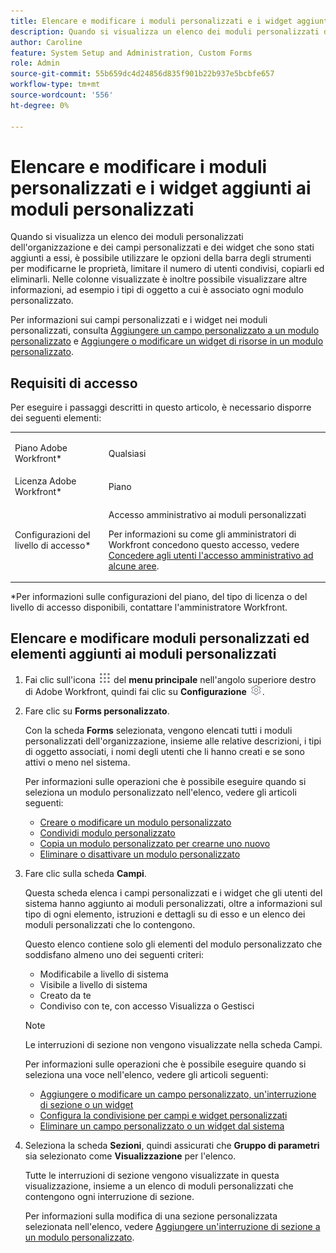 ```yaml
---
title: Elencare e modificare i moduli personalizzati e i widget aggiunti ai moduli personalizzati
description: Quando si visualizza un elenco dei moduli personalizzati dell'organizzazione e dei campi personalizzati e dei widget che sono stati aggiunti a essi, è possibile utilizzare le opzioni della barra degli strumenti per modificarne le proprietà, limitare il numero di utenti condivisi, copiarli ed eliminarli. Nelle colonne visualizzate è inoltre possibile visualizzare altre informazioni, ad esempio i tipi di oggetto a cui è associato ogni modulo personalizzato.
author: Caroline
feature: System Setup and Administration, Custom Forms
role: Admin
source-git-commit: 55b659dc4d24856d835f901b22b937e5bcbfe657
workflow-type: tm+mt
source-wordcount: '556'
ht-degree: 0%

---
```



# Elencare e modificare i moduli personalizzati e i widget aggiunti ai moduli personalizzati

Quando si visualizza un elenco dei moduli personalizzati dell&#39;organizzazione e dei campi personalizzati e dei widget che sono stati aggiunti a essi, è possibile utilizzare le opzioni della barra degli strumenti per modificarne le proprietà, limitare il numero di utenti condivisi, copiarli ed eliminarli. Nelle colonne visualizzate è inoltre possibile visualizzare altre informazioni, ad esempio i tipi di oggetto a cui è associato ogni modulo personalizzato.

Per informazioni sui campi personalizzati e i widget nei moduli personalizzati, consulta [Aggiungere un campo personalizzato a un modulo personalizzato](../../../administration-and-setup/customize-workfront/create-manage-custom-forms/add-a-custom-field-to-a-custom-form.md) e [Aggiungere o modificare un widget di risorse in un modulo personalizzato](../../../administration-and-setup/customize-workfront/create-manage-custom-forms/add-widget-or-edit-its-properties-in-a-custom-form.md).

## Requisiti di accesso

Per eseguire i passaggi descritti in questo articolo, è necessario disporre dei seguenti elementi:

<table style="table-layout:auto"> 
 <col> 
 <col> 
 <tbody> 
  <tr data-mc-conditions=""> 
   <td role="rowheader"> <p>Piano Adobe Workfront*</p> </td> 
   <td>Qualsiasi</td> 
  </tr> 
  <tr> 
   <td role="rowheader">Licenza Adobe Workfront*</td> 
   <td>Piano</td> 
  </tr> 
  <tr data-mc-conditions=""> 
   <td role="rowheader">Configurazioni del livello di accesso*</td> 
   <td> <p>Accesso amministrativo ai moduli personalizzati</p> <p>Per informazioni su come gli amministratori di Workfront concedono questo accesso, vedere <a href="../../../administration-and-setup/add-users/configure-and-grant-access/grant-users-admin-access-certain-areas.md" class="MCXref xref">Concedere agli utenti l'accesso amministrativo ad alcune aree</a>.</p> </td> 
  </tr> 
 </tbody> 
</table>

&#42;Per informazioni sulle configurazioni del piano, del tipo di licenza o del livello di accesso disponibili, contattare l&#39;amministratore Workfront.

## Elencare e modificare moduli personalizzati ed elementi aggiunti ai moduli personalizzati

1. Fai clic sull&#39;icona ![](assets/main-menu-icon.png) del **menu principale** nell&#39;angolo superiore destro di Adobe Workfront, quindi fai clic su **Configurazione** ![](assets/gear-icon-settings.png).

1. Fare clic su **Forms personalizzato**.

   Con la scheda **Forms** selezionata, vengono elencati tutti i moduli personalizzati dell&#39;organizzazione, insieme alle relative descrizioni, i tipi di oggetto associati, i nomi degli utenti che li hanno creati e se sono attivi o meno nel sistema.

   Per informazioni sulle operazioni che è possibile eseguire quando si seleziona un modulo personalizzato nell&#39;elenco, vedere gli articoli seguenti:

   * [Creare o modificare un modulo personalizzato](../../../administration-and-setup/customize-workfront/create-manage-custom-forms/create-or-edit-a-custom-form.md)
   * [Condividi modulo personalizzato](../../../administration-and-setup/customize-workfront/create-manage-custom-forms/share-access-to-a-custom-form.md)
   * [Copia un modulo personalizzato per crearne uno nuovo](../../../administration-and-setup/customize-workfront/create-manage-custom-forms/copy-custom-form-to-create-a-new-one.md)
   * [Eliminare o disattivare un modulo personalizzato](../../../administration-and-setup/customize-workfront/create-manage-custom-forms/delete-or-deactivate-a-custom-form.md)

1. Fare clic sulla scheda **Campi**.

   Questa scheda elenca i campi personalizzati e i widget che gli utenti del sistema hanno aggiunto ai moduli personalizzati, oltre a informazioni sul tipo di ogni elemento, istruzioni e dettagli su di esso e un elenco dei moduli personalizzati che lo contengono.

   Questo elenco contiene solo gli elementi del modulo personalizzato che soddisfano almeno uno dei seguenti criteri:

   * Modificabile a livello di sistema
   * Visibile a livello di sistema
   * Creato da te
   * Condiviso con te, con accesso Visualizza o Gestisci

   >[!NOTE]
   >
   >Le interruzioni di sezione non vengono visualizzate nella scheda Campi.

   Per informazioni sulle operazioni che è possibile eseguire quando si seleziona una voce nell&#39;elenco, vedere gli articoli seguenti:

   * [Aggiungere o modificare un campo personalizzato, un&#39;interruzione di sezione o un widget](../../../administration-and-setup/customize-workfront/create-manage-custom-forms/edit-a-custom-field.md)
   * [Configura la condivisione per campi e widget personalizzati](../../../administration-and-setup/customize-workfront/create-manage-custom-forms/configure-sharing-for-a-custom-field.md)
   * [Eliminare un campo personalizzato o un widget dal sistema](../../../administration-and-setup/customize-workfront/create-manage-custom-forms/delete-a-custom-field.md)

1. Seleziona la scheda **Sezioni**, quindi assicurati che **Gruppo di parametri** sia selezionato come **Visualizzazione** per l&#39;elenco.

   Tutte le interruzioni di sezione vengono visualizzate in questa visualizzazione, insieme a un elenco di moduli personalizzati che contengono ogni interruzione di sezione.

   Per informazioni sulla modifica di una sezione personalizzata selezionata nell&#39;elenco, vedere [Aggiungere un&#39;interruzione di sezione a un modulo personalizzato](../../../administration-and-setup/customize-workfront/create-manage-custom-forms/add-a-section-break-to-a-custom-form.md).

